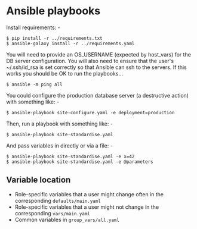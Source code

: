 # Ansible playbooks
Install requirements: -

    $ pip install -r ../requirements.txt
    $ ansible-galaxy install -r ../requirements.yaml
    
You will need to provide an OS_USERNAME (expected by host_vars)
for the DB server configuration. You will also need to ensure that the
user's ~/.ssh/id_rsa is set correctly so that Ansible can ssh
to the servers. If this works you should be OK to run the playbooks...

    $ ansible -m ping all

You could configure the production database server (a destructive action)
with something like: -

    $ ansible-playbook site-configure.yaml -e deployment=production
    
Then, run a playbook with something like: -

    $ ansible-playbook site-standardise.yaml
    
And pass variables in directly or via a file: -

    $ ansible-playbook site-standardise.yaml -e x=42
    $ ansible-playbook site-standardise.yaml -e @parameters

## Variable location
-   Role-specific variables that a user might change often in the corresponding
    `defaults/main.yaml`
-   Role-specific variables that a user might not change in the corresponding
    `vars/main.yaml`
-   Common variables in `group_vars/all.yaml`
